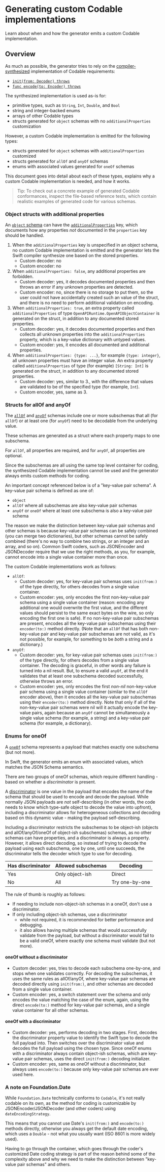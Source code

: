 # Generating custom Codable implementations

Learn about when and how the generator emits a custom Codable implementation.

## Overview

As much as possible, the generator tries to rely on the [compiler-synthesized](https://developer.apple.com/documentation/foundation/archives_and_serialization/encoding_and_decoding_custom_types#2904055) implementation of Codable requirements:
- [`init(from: Decoder) throws`](https://developer.apple.com/documentation/swift/decodable/init(from:)-8ezpn)
- [`func encode(to: Encoder) throws`](https://developer.apple.com/documentation/swift/encodable/encode(to:)-7ibwv)

The synthesized implementation is used as-is for:
- primitive types, such as `String`, `Int`, `Double`, and `Bool`
- string and integer-backed enums
- arrays of other Codable types
- structs generated for `object` schemas with no `additionalProperties` customization

However, a custom Codable implementation is emitted for the following types:
- structs generated for `object` schemas with `additionalProperties` customized
- structs generated for `allOf` and `anyOf` schemas
- enums with associated values generated for `oneOf` schemas

This document goes into detail about each of these types, explains why a custom Codable implementation is needed, and how it works.

> Tip: To check out a concrete example of generated Codable conformances, inspect the file-based reference tests, which contain realistic examples of generated code for various schemas. 

### Object structs with additional properties

An [`object` schema](https://datatracker.ietf.org/doc/html/draft-bhutton-json-schema-00#section-4.2.1) can have the [`additionalProperties`](https://datatracker.ietf.org/doc/html/draft-bhutton-json-schema-00#section-10.3.2.3) key, which documents how any properties _not_ documented in the `properties` key should be handled.

1. When the `additionalProperties` key is unspecified in an object schema, no custom Codable implementation is emitted and the generator lets the Swift compiler synthesize one based on the stored properties.
    - Custom decoder: no
    - Custom encoder: no
2. When `additionalProperties: false`, any additional properties are forbidden.
    - Custom decoder: yes, it decodes documented properties and then throws an error if any unknown properties are detected.
    - Custom encoder: no, since there is no storage to put them, so the user could not have accidentally created such an value of the struct, and there is no need to perform additional validation on encoding.
3. When `additionalProperties: true`, an extra property called `additionalProperties` of type `OpenAPIRuntime.OpenAPIObjectContainer` is generated on the struct, in addition to any documented stored properties.
    - Custom decoder: yes, it decodes documented properties and then collects all unknown properties into the `additionalProperties` property, which is a key-value dictionary with untyped values.
    - Custom encoder: yes, it encodes all documented and additional properties.
4. When `additionalProperties: {type: ...}`, for example `{type: integer}`, all unknown properties must have an integer value. An extra property called `additionalProperties` of type (for example) `[String: Int]` is generated on the struct, in addition to any documented stored properties.
    - Custom decoder: yes, similar to 3., with the difference that values are validated to be of the specified type (for example, `Int`).
    - Custom encoder, yes, same as 3.

### Structs for allOf and anyOf

The [`allOf`](https://datatracker.ietf.org/doc/html/draft-bhutton-json-schema-00#section-10.2.1.1) and [`anyOf`](https://datatracker.ietf.org/doc/html/draft-bhutton-json-schema-00#section-10.2.1.2) schemas include one or more subschemas that all (for `allOf`) or at least one (for `anyOf`) need to be decodable from the underlying value.

These schemas are generated as a struct where each property maps to one subschema.

For `allOf`, all properties are required, and for `anyOf`, all properties are optional.

Since the subschemas are all using the same top level container for coding, the synthesized Codable implementation cannot be used and the generator always emits custom methods for coding.

An important concept referenced below is of a "key-value pair schema". A key-value pair schema is defined as one of:
- `object`
- `allOf` where all subschemas are also key-value pair schemas
- `anyOf` or `oneOf` where at least one subschema is also a key-value pair schema

The reason we make the distinction between key-value pair schemas and other schemas is because key-value pair schemas can be safely combined (you can merge two dictionaries), but other schemas cannot be safely combined (there's no way to combine two strings, or an integer and an array, and so on). Common Swift coders, such as JSONEncoder and JSONDecoder require that we use the right methods, as you, for example, cannot encode into a single value container more than once.

The custom Codable implementations work as follows:

- `allOf`:
    - Custom decoder: yes, for key-value pair schemas uses `init(from:)` of the type directly, for others decodes from a single value container.
    - Custom encoder: yes, only encodes the first non-key-value pair schema using a single value container (reason: encoding any additional one would overwrite the first value, and the different values should persist to the same exact bytes on the wire, so only encoding the first one is safe). If no non-key-value pair subschemas are present, encodes all the key-value pair subschemas using their `encoder(to:)` method directly. (Note that an `allOf` that has both non-key-value pair and key-value pair subschemas are not valid, as it's not possible, for example, for something to be _both_ a string and a dictionary.)
- `anyOf`:
    - Custom decoder: yes, for key-value pair schemas uses `init(from:)` of the type directly, for others decodes from a single value container. The decoding is graceful, in other words any failure is turned into a nil result. But, to ensure a valid `anyOf`, at the end it validates that at least one subschema decoded successfully, otherwise throws an error.
    - Custom encoder: yes, only encodes the first _non-nil_ non-key-value pair schema using a single value container (similar to the `allOf` encoder above), then it encodes all the key-value pair subschemas using their `encoder(to:)` method directly. Note that only if all of the non-key-value pair schemas were nil will it actually encode the key-value pairs, again because an `anyOf` cannot be simultaneously a single value schema (for example, a string) and a key-value pair schema (for example, a dictionary). 

### Enums for oneOf

A [`oneOf`](https://datatracker.ietf.org/doc/html/draft-bhutton-json-schema-00#section-10.2.1.3) schema represents a payload that matches exactly one subschema (but not more).

In Swift, the generator emits an enum with associated values, which matches the JSON Schema semantics.

There are two groups of oneOf schemas, which require different handling - based on whether a _discriminator_ is present.

A [discriminator](https://github.com/OAI/OpenAPI-Specification/blob/main/versions/3.1.0.md#discriminator-object) is one value in the payload that encodes the name of the schema that should be used to encode and decode the payload. While normally JSON payloads are _not_ self-describing (in other words, the code needs to know which type-safe object to decode the value into upfront), including a discriminator allows for heterogeneous collections and decoding based on this dynamic value - making the payload self-describing.

Including a discriminator restricts the subschemas to be object-ish (objects and allOf/anyOf/oneOf of object-ish subschemas) schemas, as no other schemas can have properties, and a discriminator is always a property. However, it allows direct decoding, so instead of trying to decode the payload using each subschema, one by one, until one succeeds, the discriminator tells the decoder which type to use for decoding.

| Has discriminator | Allowed subschemas | Decoding |
| ----------------- | ------------------ | -------- |
| Yes | Only object-ish | Direct |
| No | All | Try one-by-one |

The rule of thumb is roughly as follows:
- If needing to include non-object-ish schemas in a oneOf, don't use a discriminator.
- If only including object-ish schemas, use a discriminator
    - while not required, it is recommended for better performance and debugging.
    - it also allows having multiple schemas that would successfully validate from the payload, but without a discriminator would fail to be a valid oneOf, where exactly one schema must validate (but not more).

#### oneOf without a discriminator

- Custom decoder: yes, tries to decode each subschema one-by-one, and stops when one validates correctly. For decoding the subschemas, it uses the same rules as allOf/anyOf, where key-value pair schemas are decoded directly using `init(from:)`, and other schemas are decoded from a single value container.
- Custom encoder: yes, a switch statement over the schema and only encodes the value matching the case of the enum, again, using the direct `encode(to:)` method for key-value pair schemas, and a single value container for all other schemas.

#### oneOf with a discriminator

- Custom decoder: yes, performs decoding in two stages. First, decodes the discriminator property value to identify the Swift type to decode the full payload into. Then switches over the discriminator value and decodes the full payload using the chosen type. Since oneOf enums with a discriminator always contain object-ish schemas, which are key-value pair schemas, uses the direct `init(from:)` decoding initializer.
- Custom encoder: yes, same as oneOf without a discriminator, but always uses `encode(to:)` because only key-value pair schemas are ever used here.

### A note on Foundation.Date

While `Foundation.Date` technically conforms to `Codable`, it's not really codable on its own, as the method for coding is customizable by JSONEncoder/JSONDecoder (and other coders) using `dateEncodingStrategy`.

This means that you cannot use Date's `init(from:)` and `encode(to:)` methods directly, otherwise you always get the default date encoding, which uses a `Double` - not what you usually want (ISO 8601 is more widely used).

Having to go through the container, which goes through the coder's customized Date coding strategy is part of the reason behind some of the complexity above and why we need to make the distinction between "key-value pair schemas" and others.
